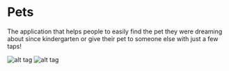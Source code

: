 Pets
===
The application that helps people to easily find the pet they were dreaming about since kindergarten or give their pet to someone else with just a few taps!

![alt tag](http://i.imgur.com/92Wgjp5.png) ![alt tag](http://i.imgur.com/Sz7g9Bh.png)

